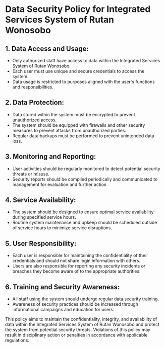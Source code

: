 # Data Security Policy for Integrated Services System of Rutan Wonosobo

## 1. Data Access and Usage:
   - Only authorized staff have access to data within the Integrated Services System of Rutan Wonosobo.
   - Each user must use unique and secure credentials to access the system.
   - Data usage is restricted to purposes aligned with the user's functions and responsibilities.

## 2. Data Protection:
   - Data stored within the system must be encrypted to prevent unauthorized access.
   - The system should be equipped with firewalls and other security measures to prevent attacks from unauthorized parties.
   - Regular data backups must be performed to prevent unintended data loss.

## 3. Monitoring and Reporting:
   - User activities should be regularly monitored to detect potential security threats or misuse.
   - Security reports should be compiled periodically and communicated to management for evaluation and further action.

## 4. Service Availability:
   - The system should be designed to ensure optimal service availability during specified service hours.
   - Routine system maintenance and upkeep should be scheduled outside of service hours to minimize service disruptions.

## 5. User Responsibility:
   - Each user is responsible for maintaining the confidentiality of their credentials and should not share login information with others.
   - Users are also responsible for reporting any security incidents or breaches they become aware of to the appropriate authorities.

## 6. Training and Security Awareness:
   - All staff using the system should undergo regular data security training.
   - Awareness of security practices should be increased through informational campaigns and education for users.

This policy aims to maintain the confidentiality, integrity, and availability of data within the Integrated Services System of Rutan Wonosobo and protect the system from potential security threats. Violations of this policy may result in disciplinary action or penalties in accordance with applicable regulations.